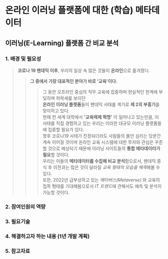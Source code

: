 # 온라인 이러닝 플랫폼에 대한 (학습) 메타데이터
## 이러닝(E-Learning) 플랫폼 간 비교 분석

### 1. 배경 및 필요성
> **코로나 19 팬데믹 이후**, 우리의 일상 속 많은 것들이 **온라인**으로 옮겨졌다.   
>>**그 중에서 가장 대표적인 분야가 바로 ‘교육’이다.**   
>>>그 동안 오프라인 중심의 직무 교육에 집중하며 현실적인 한계에 부딪히며 하락세를 보이던   
**온라인 이러닝 플랫폼**들이 팬데믹 사태를 계기로 **제 2의 부흥기**를 맞이하고 있다.   
현재 전 세계 대학에서 **'교육매체 혁명'** 이 일어나고 있는만큼, 이 사태를 직접 경험하고 있는 우리는 이러한 대규모 이러닝 플랫폼들에 집중할 필요가 있다.   
향후 코로나19 사태가 진정되더라도 사람들의 불안 심리는 당분간 계속 이어질 것이며 온라인 교육 시스템에 대한 투자와 관심은 꾸준할 것으로 예상되기 때문에 이러닝 사이트들의 **통합 메타데이터가 필요**할 것이다.   
우리는 이들의 **메타데이터를 수집해 비교 분석**함으로서, 팬데믹 종식 후 이전과는 많은 것이 달라질 *교육 형태의 모습을 예측*해볼 수 있다.   
또한, 2022년 급부상하고 있는 *메타버스(Metaverse)* 와 교육의 접목 형태를 기대해봄으로서 *IT 트렌드*에 관해서도 예측 및 분석이 가능할 것이다.   

### 2. 참여인원의 역량
### 3. 필요기술
### 4. 해결하고자 하는 내용 (1년 개발 계획)
### 5. 참고자료
